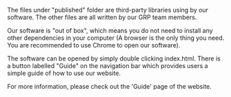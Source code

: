The files under "published" folder are third-party libraries using by our software. The other files are all written by our GRP team members.

Our software is "out of box", which means you do not need to install any other dependencies in your computer (A browser is the only thing you need. You are recommended to use Chrome to open our software). 

The software can be opened by simply double clicking index.html. There is a button labelled "Guide" on the navigation bar which provides users a simple guide of how to use our website.  

For more information, please check out the 'Guide' page of the website.
